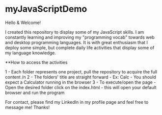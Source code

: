 # myJavaScriptDemo

Hello & Welcome!

I created this repository to display some of my JavaScript skills. I am constantly learning and improving my "programming vocab" towards web and desktop programming languages.
It is with great enthusiasm that I deploy some simple, but complete daily life activities that display some of my language knowledge.

**How to access the activities

1 - Each folder represents one project, pull the repository to acquire the full content /n
2 - The folders' title are straight forward - Ex: Calc - You should expect a Calculator running in the browser
3 - To execute/open the page - Open the desired folder click on the index.html - this will open your default browser and run the program

For contact, please find my LinkedIn in my profile page and feel free to message me!
Thanks!
